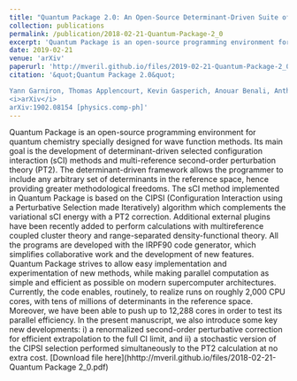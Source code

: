 ```yaml
---
title: "Quantum Package 2.0: An Open-Source Determinant-Driven Suite of Programs"
collection: publications
permalink: /publication/2018-02-21-Quantum-Package-2_0
excerpt: 'Quantum Package is an open-source programming environment for quantum chemistry specially designed for wave function methods.'
date: 2019-02-21
venue: 'arXiv'
paperurl: 'http://mveril.github.io/files/2019-02-21-Quantum-Package-2_0.pdf'
citation: '&quot;Quantum Package 2.0&quot;

Yann Garniron, Thomas Applencourt, Kevin Gasperich, Anouar Benali, Anthony Ferté, Julien Paquier, Barthélémy Pradines, Roland Assaraf, Peter Reinhardt, Julien Toulouse, Pierrette Barbaresco, Nicolas Renon, Grégoire David, Jean-Paul Malrieu, Mickaël Véril, Michel Caffarel, Pierre-François Loos, Emmanuel Giner, Anthony Scemama
<i>arXiv</i>
arXiv:1902.08154 [physics.comp-ph]'
---
```

Quantum Package is an open-source programming environment for quantum chemistry specially designed for wave function methods. Its main goal is the development of determinant-driven selected configuration interaction (sCI) methods and multi-reference second-order perturbation theory (PT2). The determinant-driven framework allows the programmer to include any arbitrary set of determinants in the reference space, hence providing greater methodological freedoms. The sCI method implemented in Quantum Package is based on the CIPSI (Configuration Interaction using a Perturbative Selection made Iteratively) algorithm which complements the variational sCI energy with a PT2 correction. Additional external plugins have been recently added to perform calculations with multireference coupled cluster theory and range-separated density-functional theory. All the programs are developed with the IRPF90 code generator, which simplifies collaborative work and the development of new features. Quantum Package strives to allow easy implementation and experimentation of new methods, while making parallel computation as simple and efficient as possible on modern supercomputer architectures. Currently, the code enables, routinely, to realize runs on roughly 2\,000 CPU cores, with tens of millions of determinants in the reference space. Moreover, we have been able to push up to 12\,288 cores in order to test its parallel efficiency. In the present manuscript, we also introduce some key new developments: i) a renormalized second-order perturbative correction for efficient extrapolation to the full CI limit, and ii) a stochastic version of the CIPSI selection performed simultaneously to the PT2 calculation at no extra cost. 
[Download file here](hhttp://mveril.github.io/files/2018-02-21-Quantum Package 2_0.pdf)
